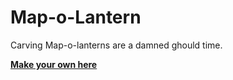 Map-o-Lantern
===========

Carving Map-o-lanterns are a damned ghould time.

[**Make your own here**](http://cbupp.github.io/mapolantern/)
